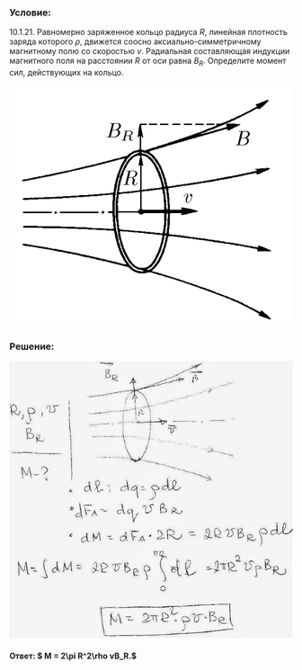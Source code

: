###  Условие:

$10.1.21.$ Равномерно заряженное кольцо радиуса $R$, линейная плотность заряда которого $\rho$, движется соосно аксиально-симметричному магнитному полю со скоростью $v$. Радиальная составляющая индукции магнитного поля на расстоянии $R$ от оси равна $B_R$. Определите момент сил, действующих на кольцо.

![К задаче $10.1.21$|602x512, 45%](../../img/10.1.21/10.1.21.png)

###  Решение:

![|640x626, 67%](../../img/10.1.21/01.JPG)

####  Ответ: $ M = 2\pi R^2\rho vB_R.$